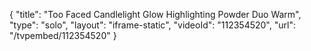 {
    "title": "Too Faced Candlelight Glow Highlighting Powder Duo Warm",
    "type": "solo",
    "layout": "iframe-static",
    "videoId": "112354520",
    "url": "\/tvpembed\/112354520"
}